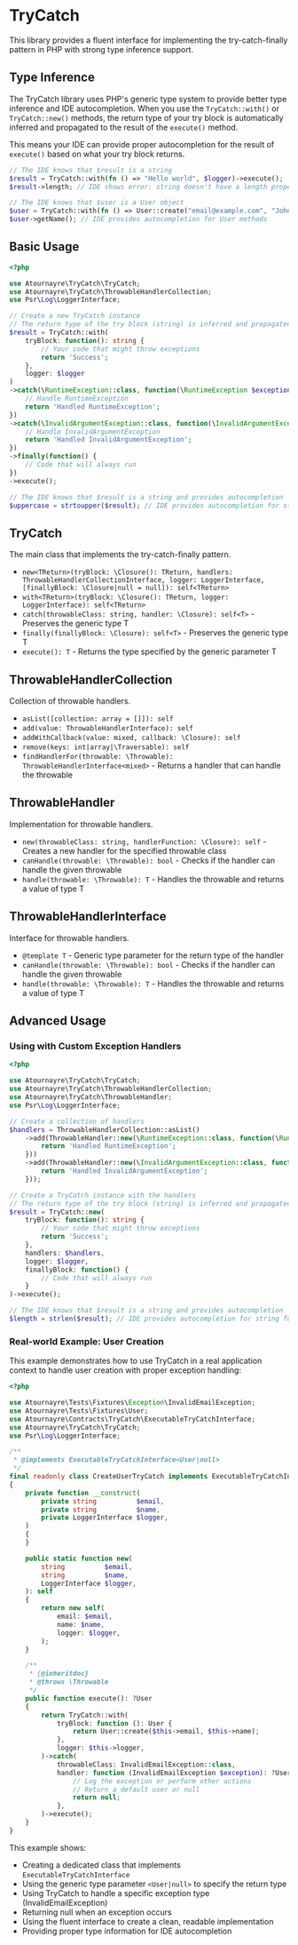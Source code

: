 # TryCatch

This library provides a fluent interface for implementing the try-catch-finally pattern in PHP with strong type inference support.

## Type Inference

The TryCatch library uses PHP's generic type system to provide better type inference and IDE autocompletion. When you use the `TryCatch::with()` or `TryCatch::new()` methods, the return type of your try block is automatically inferred and propagated to the result of the `execute()` method.

This means your IDE can provide proper autocompletion for the result of `execute()` based on what your try block returns.

```php
// The IDE knows that $result is a string
$result = TryCatch::with(fn () => "Hello world", $logger)->execute();
$result->length; // IDE shows error: string doesn't have a length property

// The IDE knows that $user is a User object
$user = TryCatch::with(fn () => User::create("email@example.com", "John"), $logger)->execute();
$user->getName(); // IDE provides autocompletion for User methods
```

## Basic Usage

```php
<?php

use Atournayre\TryCatch\TryCatch;
use Atournayre\TryCatch\ThrowableHandlerCollection;
use Psr\Log\LoggerInterface;

// Create a new TryCatch instance
// The return type of the try block (string) is inferred and propagated to $result
$result = TryCatch::with(
    tryBlock: function(): string {
        // Your code that might throw exceptions
        return 'Success';
    },
    logger: $logger
)
->catch(\RuntimeException::class, function(\RuntimeException $exception): string {
    // Handle RuntimeException
    return 'Handled RuntimeException';
})
->catch(\InvalidArgumentException::class, function(\InvalidArgumentException $exception): string {
    // Handle InvalidArgumentException
    return 'Handled InvalidArgumentException';
})
->finally(function() {
    // Code that will always run
})
->execute();

// The IDE knows that $result is a string and provides autocompletion
$uppercase = strtoupper($result); // IDE provides autocompletion for string functions
```

## TryCatch

The main class that implements the try-catch-finally pattern.

- `new<TReturn>(tryBlock: \Closure(): TReturn, handlers: ThrowableHandlerCollectionInterface, logger: LoggerInterface, [finallyBlock: \Closure|null = null]): self<TReturn>`
- `with<TReturn>(tryBlock: \Closure(): TReturn, logger: LoggerInterface): self<TReturn>`
- `catch(throwableClass: string, handler: \Closure): self<T>` - Preserves the generic type T
- `finally(finallyBlock: \Closure): self<T>` - Preserves the generic type T
- `execute(): T` - Returns the type specified by the generic parameter T

## ThrowableHandlerCollection

Collection of throwable handlers.

- `asList([collection: array = []]): self`
- `add(value: ThrowableHandlerInterface): self`
- `addWithCallback(value: mixed, callback: \Closure): self`
- `remove(keys: int|array|\Traversable): self`
- `findHandlerFor(throwable: \Throwable): ThrowableHandlerInterface<mixed>` - Returns a handler that can handle the throwable

## ThrowableHandler

Implementation for throwable handlers.

- `new(throwableClass: string, handlerFunction: \Closure): self` - Creates a new handler for the specified throwable class
- `canHandle(throwable: \Throwable): bool` - Checks if the handler can handle the given throwable
- `handle(throwable: \Throwable): T` - Handles the throwable and returns a value of type T

## ThrowableHandlerInterface

Interface for throwable handlers.

- `@template T` - Generic type parameter for the return type of the handler
- `canHandle(throwable: \Throwable): bool` - Checks if the handler can handle the given throwable
- `handle(throwable: \Throwable): T` - Handles the throwable and returns a value of type T

## Advanced Usage

### Using with Custom Exception Handlers

```php
<?php

use Atournayre\TryCatch\TryCatch;
use Atournayre\TryCatch\ThrowableHandlerCollection;
use Atournayre\TryCatch\ThrowableHandler;
use Psr\Log\LoggerInterface;

// Create a collection of handlers
$handlers = ThrowableHandlerCollection::asList()
    ->add(ThrowableHandler::new(\RuntimeException::class, function(\RuntimeException $exception) {
        return 'Handled RuntimeException';
    }))
    ->add(ThrowableHandler::new(\InvalidArgumentException::class, function(\InvalidArgumentException $exception) {
        return 'Handled InvalidArgumentException';
    }));

// Create a TryCatch instance with the handlers
// The return type of the try block (string) is inferred and propagated to $result
$result = TryCatch::new(
    tryBlock: function(): string {
        // Your code that might throw exceptions
        return 'Success';
    },
    handlers: $handlers,
    logger: $logger,
    finallyBlock: function() {
        // Code that will always run
    }
)->execute();

// The IDE knows that $result is a string and provides autocompletion
$length = strlen($result); // IDE provides autocompletion for string functions
```

### Real-world Example: User Creation

This example demonstrates how to use TryCatch in a real application context to handle user creation with proper exception handling:

```php
<?php

use Atournayre\Tests\Fixtures\Exception\InvalidEmailException;
use Atournayre\Tests\Fixtures\User;
use Atournayre\Contracts\TryCatch\ExecutableTryCatchInterface;
use Atournayre\TryCatch\TryCatch;
use Psr\Log\LoggerInterface;

/**
 * @implements ExecutableTryCatchInterface<User|null>
 */
final readonly class CreateUserTryCatch implements ExecutableTryCatchInterface
{
    private function __construct(
        private string          $email,
        private string          $name,
        private LoggerInterface $logger,
    )
    {
    }

    public static function new(
        string          $email,
        string          $name,
        LoggerInterface $logger,
    ): self
    {
        return new self(
            email: $email,
            name: $name,
            logger: $logger,
        );
    }

    /**
     * {@inheritdoc}
     * @throws \Throwable
     */
    public function execute(): ?User
    {
        return TryCatch::with(
            tryBlock: function (): User {
                return User::create($this->email, $this->name);
            },
            logger: $this->logger,
        )->catch(
            throwableClass: InvalidEmailException::class,
            handler: function (InvalidEmailException $exception): ?User {
                // Log the exception or perform other actions
                // Return a default user or null
                return null;
            },
        )->execute();
    }
}
```

This example shows:
- Creating a dedicated class that implements `ExecutableTryCatchInterface`
- Using the generic type parameter `<User|null>` to specify the return type
- Using TryCatch to handle a specific exception type (InvalidEmailException)
- Returning null when an exception occurs
- Using the fluent interface to create a clean, readable implementation
- Providing proper type information for IDE autocompletion

